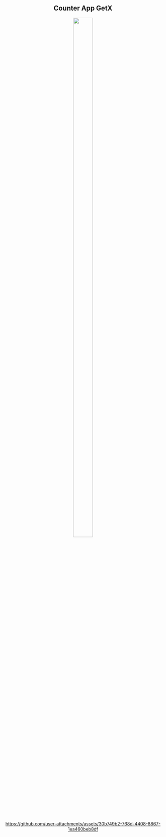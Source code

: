  

<h2 align="center"> Counter App GetX </h2>

<div align="center">
<img src="https://github.com/user-attachments/assets/ff1951c6-5a6e-4367-be20-0ebac769a4ff" height=65% width="35%">


https://github.com/user-attachments/assets/30b749b2-768d-4408-8867-1ea460beb8df

</div>
